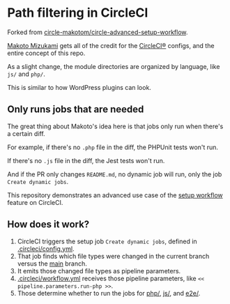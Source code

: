 # Path filtering in CircleCI

Forked from [circle-makotom/circle-advanced-setup-workflow](https://github.com/circle-makotom/circle-advanced-setup-workflow).

[Makoto Mizukami](https://github.com/circle-makotom) gets all of the credit for the [CircleCI®](https://circleci.com/docs/2.0/first-steps/) configs, and the entire concept of this repo.

As a slight change, the module directories are organized by language, like `js/` and `php/`.

This is similar to how WordPress plugins can look.

## Only runs jobs that are needed

The great thing about Makoto's idea here is that jobs only run when there's a certain diff.

For example, if there's no `.php` file in the diff, the PHPUnit tests won't run.

If there's no `.js` file in the diff, the Jest tests won't run.

And if the PR only changes `README.md`, no dynamic job will run, only the job `Create dynamic jobs`.

This repository demonstrates an advanced use case of the [setup workflow](https://circleci.com/blog/introducing-dynamic-config-via-setup-workflows/) feature on CircleCI.

## How does it work?

1. CircleCI triggers the setup job `Create dynamic jobs`, defined in [.circleci/config.yml](.circleci/config.yml).
2. That job finds which file types were changed in the current branch versus the [main](https://github.com/kienstra/circle-advanced-setup-workflow/tree/main) branch.
3. It emits those changed file types as pipeline parameters.
4. [.circleci/workflow.yml](.circleci/workflow.yml) receives those pipeline parameters, like `<< pipeline.parameters.run-php >>`.
5. Those determine whether to run the jobs for [php/](php/), [js/](js/), and [e2e/](e2e/).
